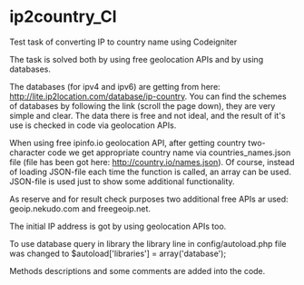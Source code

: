 # ip2country_CI
Test task of converting IP to country name using Codeigniter

The task is solved both by using free geolocation APIs and by using databases.

The databases (for ipv4 and ipv6) are getting from here: http://lite.ip2location.com/database/ip-country. You can find the schemes of databases by following the link (scroll the page down), they are very simple and clear. The data there is free and not ideal, and the result of it's use is checked in code via geolocation APIs.

When using free ipinfo.io geolocation API, after getting country two-character code
we get appropriate country name via countries_names.json file (file has been got here: http://country.io/names.json). Of course, instead of loading JSON-file each time the function is called, an array can be used. JSON-file is used just to show some additional functionality.

As reserve and for result check purposes two additional free APIs ar used:
geoip.nekudo.com and freegeoip.net.

The initial IP address is got by using geolocation APIs too.

To use database query in library the library line in config/autoload.php file was changed to
$autoload['libraries'] = array('database');

Methods descriptions and some comments are added into the code.
